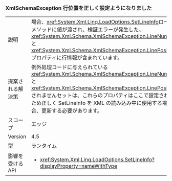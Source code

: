 ### <a name="xmlschemaexception-now-sets-line-positions-properly"></a>XmlSchemaException 行位置を正しく設定ようになりました

|   |   |
|---|---|
|説明|場合、<xref:System.Xml.Linq.LoadOptions.SetLineInfo>ロード メソッドに値が渡され、検証エラーが発生した、<xref:System.Xml.Schema.XmlSchemaException.LineNumber>と<xref:System.Xml.Schema.XmlSchemaException.LinePosition>プロパティに行情報が含まれています。|
|提案される解決策|例外処理コードに与えられている<xref:System.Xml.Schema.XmlSchemaException.LineNumber>と<xref:System.Xml.Schema.XmlSchemaException.LinePosition>されませんセットは、これらのプロパティはここで設定されるため正しく SetLineInfo を XML の読み込み中に使用する場合、更新する必要があります。|
|スコープ|エッジ|
|Version|4.5|
|型|ランタイム|
|影響を受ける API|<ul><li><xref:System.Xml.Linq.LoadOptions.SetLineInfo?displayProperty=nameWithType></li></ul>|

